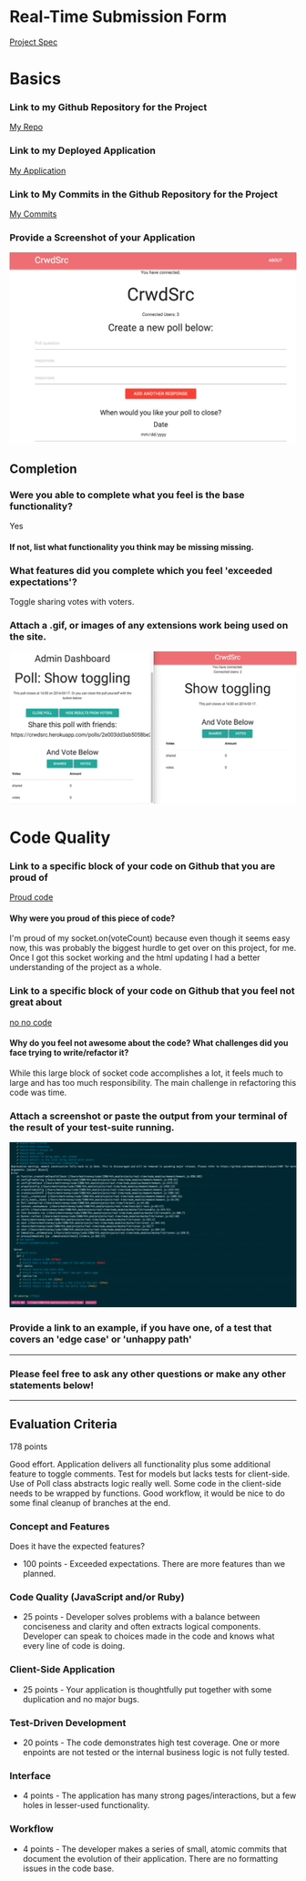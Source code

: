 # Real-Time Submission Form
[Project Spec](https://github.com/turingschool/curriculum/blob/master/source/projects/real_time.markdown)

# Basics

### Link to my Github Repository for the Project
[My Repo](https://github.com/MattRooney/real-time)

### Link to my Deployed Application
[My Application](https://crwdsrc.herokuapp.com/)

### Link to My Commits in the Github Repository for the Project
[My Commits](https://github.com/MattRooney/real-time/commits/master)

### Provide a Screenshot of your Application
![my app](images/rooney-screenshot.png)

## Completion

### Were you able to complete what you feel is the base functionality?

  Yes

#### If not, list what functionality you think may be missing missing.

### What features did you complete which you feel 'exceeded expectations'?

  Toggle sharing votes with voters.

### Attach a .gif, or images of any extensions work being used on the site.

  ![toggle shared results](images/rooney-toggle-shared.gif)

# Code Quality

### Link to a specific block of your code on Github that you are proud of

[Proud code](https://github.com/MattRooney/real-time/blob/master/public/client.js#L55)

#### Why were you proud of this piece of code?

I'm proud of my socket.on(voteCount) because even though it seems easy now, this was probably the biggest
hurdle to get over on this project, for me. Once I got this socket working and the html updating I had
a better understanding of the project as a whole.

### Link to a specific block of your code on Github that you feel not great about

[no no code](https://github.com/MattRooney/real-time/blob/master/server.js#L73)

#### Why do you feel not awesome about the code? What challenges did you face trying to write/refactor it?

While this large block of socket code accomplishes a lot, it feels much to large and has too much responsibility.
The main challenge in refactoring this code was time.

### Attach a screenshot or paste the output from your terminal of the result of your test-suite running.

![test suite](images/rooney-tests.png)

### Provide a link to an example, if you have one, of a test that covers an 'edge case' or 'unhappy path'

-----

### Please feel free to ask any other questions or make any other statements below!

---

## Evaluation Criteria

178 points

Good effort. Application delivers all functionality plus some additional feature to toggle comments. Test for models but lacks tests for client-side. Use of Poll class abstracts logic really well. Some code in the client-side needs to be wrapped by functions. Good workflow, it would be nice to do some final cleanup of branches at the end.

### Concept and Features

Does it have the expected features?

* 100 points - Exceeded expectations. There are more features than we planned.

### Code Quality (JavaScript and/or Ruby)

* 25 points - Developer solves problems with a balance between conciseness and clarity and often extracts logical components. Developer can speak to choices made in the code and knows what every line of code is doing.

### Client-Side Application

* 25 points - Your application is thoughtfully put together with some duplication and no major bugs.

### Test-Driven Development

* 20 points - The code demonstrates high test coverage. One or more enpoints are not tested or the internal business logic is not fully tested.

### Interface

* 4 points - The application has many strong pages/interactions, but a few holes in lesser-used functionality.

### Workflow

* 4 points - The developer makes a series of small, atomic commits that document the evolution of their application. There are no formatting issues in the code base.
